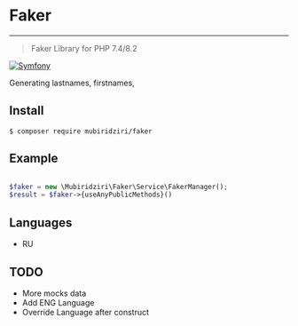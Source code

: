# Faker 
___
> Faker Library for PHP 7.4/8.2

[![Symfony](https://github.com/Mubiridziri/faker/actions/workflows/symfony.yml/badge.svg)](https://github.com/Mubiridziri/faker/actions/workflows/symfony.yml)


Generating lastnames, firstnames, 


## Install
```
$ composer require mubiridziri/faker
```

## Example

```php

$faker = new \Mubiridziri\Faker\Service\FakerManager();
$result = $faker->{useAnyPublicMethods}()

```

## Languages

 - RU

## TODO

- More mocks data
- Add ENG Language
- Override Language after construct
